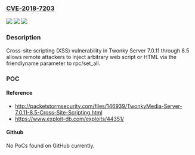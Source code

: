 ### [CVE-2018-7203](https://cve.mitre.org/cgi-bin/cvename.cgi?name=CVE-2018-7203)
![](https://img.shields.io/static/v1?label=Product&message=n%2Fa&color=blue)
![](https://img.shields.io/static/v1?label=Version&message=n%2Fa&color=blue)
![](https://img.shields.io/static/v1?label=Vulnerability&message=n%2Fa&color=brighgreen)

### Description

Cross-site scripting (XSS) vulnerability in Twonky Server 7.0.11 through 8.5 allows remote attackers to inject arbitrary web script or HTML via the friendlyname parameter to rpc/set_all.

### POC

#### Reference
- http://packetstormsecurity.com/files/146939/TwonkyMedia-Server-7.0.11-8.5-Cross-Site-Scripting.html
- https://www.exploit-db.com/exploits/44351/

#### Github
No PoCs found on GitHub currently.

